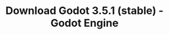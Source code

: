 ---
# Generated by /tools/generators/src/download_archive_generator !!! do not edit by hand !!!
title: 'Download Godot 3.5.1 (stable) - Godot Engine'
type: 'download/archive'
name: '3.5.1'
flavor: 'stable'
release_date: '2022-09-28T03:00:00-00:00'
release_notes: 'article/maintenance-release-godot-3-5-1/'
primaryPlatforms:
  - 'android.apk'
  - 'macos.universal'
  - 'windows.64'
  - 'linux_server.headless.64'
  - 'web'
  - 'templates'
links:
  android.apk:
    name: 'android.apk'
    title: 'Android'
    caption: 'Universal APK (ARM64 + ARMv7 + x86_64 + x86)'
    tags:
      - 'APK download'
      - 'ARM64/v7'
      - 'x86 (64 & 32 bit)'
    hosts:
      github_builds:
        regular: 'https://github.com/godotengine/godot-builds/releases/download/3.5.1-stable/Godot_v3.5.1-stable_android_editor.apk'
        mono: '#'
      github:
        regular: 'https://github.com/godotengine/godot/releases/download/3.5.1-stable/Godot_v3.5.1-stable_android_editor.apk'
        mono: '#'
  macos.universal:
    name: 'macos.universal'
    title: 'macOS'
    caption: 'Universal (x86_64 + Apple Silicon)'
    tags:
      - 'Intel/Apple Silicon'
      - '64 bit'
    hosts:
      github_builds:
        regular: 'https://github.com/godotengine/godot-builds/releases/download/3.5.1-stable/Godot_v3.5.1-stable_osx.universal.zip'
        mono: 'https://github.com/godotengine/godot-builds/releases/download/3.5.1-stable/Godot_v3.5.1-stable_mono_osx.universal.zip'
      github:
        regular: 'https://github.com/godotengine/godot/releases/download/3.5.1-stable/Godot_v3.5.1-stable_osx.universal.zip'
        mono: 'https://github.com/godotengine/godot/releases/download/3.5.1-stable/Godot_v3.5.1-stable_mono_osx.universal.zip'
  windows.64:
    name: 'windows.64'
    title: 'Windows'
    caption: 'Standard (x86_64)'
    tags:
      - '64 bit'
    hosts:
      github_builds:
        regular: 'https://github.com/godotengine/godot-builds/releases/download/3.5.1-stable/Godot_v3.5.1-stable_win64.exe.zip'
        mono: 'https://github.com/godotengine/godot-builds/releases/download/3.5.1-stable/Godot_v3.5.1-stable_mono_win64.zip'
      github:
        regular: 'https://github.com/godotengine/godot/releases/download/3.5.1-stable/Godot_v3.5.1-stable_win64.exe.zip'
        mono: 'https://github.com/godotengine/godot/releases/download/3.5.1-stable/Godot_v3.5.1-stable_mono_win64.zip'
  linux_server.headless.64:
    name: 'linux_server.headless.64'
    title: 'Linux Server'
    caption: 'Headless (x86_64)'
    tags:
      - '64 bit'
      - 'Headless'
    hosts:
      github_builds:
        regular: 'https://github.com/godotengine/godot-builds/releases/download/3.5.1-stable/Godot_v3.5.1-stable_linux_headless.64.zip'
        mono: 'https://github.com/godotengine/godot-builds/releases/download/3.5.1-stable/Godot_v3.5.1-stable_mono_linux_headless_64.zip'
      github:
        regular: 'https://github.com/godotengine/godot/releases/download/3.5.1-stable/Godot_v3.5.1-stable_linux_headless.64.zip'
        mono: 'https://github.com/godotengine/godot/releases/download/3.5.1-stable/Godot_v3.5.1-stable_mono_linux_headless_64.zip'
  web:
    name: 'web'
    title: 'Web editor'
    caption: ''
    tags:
      - 'Self-hosted'
      - 'Cross-platform'
    hosts:
      github_builds:
        regular: 'https://github.com/godotengine/godot-builds/releases/download/3.5.1-stable/Godot_v3.5.1-stable_web_editor.zip'
        mono: '#'
      github:
        regular: 'https://github.com/godotengine/godot/releases/download/3.5.1-stable/Godot_v3.5.1-stable_web_editor.zip'
        mono: '#'
  linux.64:
    name: 'linux.64'
    title: 'Linux'
    caption: 'Standard (x86_64)'
    tags:
      - '64 bit'
    hosts:
      github_builds:
        regular: 'https://github.com/godotengine/godot-builds/releases/download/3.5.1-stable/Godot_v3.5.1-stable_x11.64.zip'
        mono: 'https://github.com/godotengine/godot-builds/releases/download/3.5.1-stable/Godot_v3.5.1-stable_mono_x11_64.zip'
      github:
        regular: 'https://github.com/godotengine/godot/releases/download/3.5.1-stable/Godot_v3.5.1-stable_x11.64.zip'
        mono: 'https://github.com/godotengine/godot/releases/download/3.5.1-stable/Godot_v3.5.1-stable_mono_x11_64.zip'
  linux.32:
    name: 'linux.32'
    title: 'Linux'
    caption: 'Standard (x86)'
    tags:
      - '32 bit'
    hosts:
      github_builds:
        regular: 'https://github.com/godotengine/godot-builds/releases/download/3.5.1-stable/Godot_v3.5.1-stable_x11.32.zip'
        mono: 'https://github.com/godotengine/godot-builds/releases/download/3.5.1-stable/Godot_v3.5.1-stable_mono_x11_32.zip'
      github:
        regular: 'https://github.com/godotengine/godot/releases/download/3.5.1-stable/Godot_v3.5.1-stable_x11.32.zip'
        mono: 'https://github.com/godotengine/godot/releases/download/3.5.1-stable/Godot_v3.5.1-stable_mono_x11_32.zip'
  windows.32:
    name: 'windows.32'
    title: 'Windows'
    caption: 'Standard (x86)'
    tags:
      - '32 bit'
    hosts:
      github_builds:
        regular: 'https://github.com/godotengine/godot-builds/releases/download/3.5.1-stable/Godot_v3.5.1-stable_win32.exe.zip'
        mono: 'https://github.com/godotengine/godot-builds/releases/download/3.5.1-stable/Godot_v3.5.1-stable_mono_win32.zip'
      github:
        regular: 'https://github.com/godotengine/godot/releases/download/3.5.1-stable/Godot_v3.5.1-stable_win32.exe.zip'
        mono: 'https://github.com/godotengine/godot/releases/download/3.5.1-stable/Godot_v3.5.1-stable_mono_win32.zip'
  linux_server.64:
    name: 'linux_server.64'
    title: 'Linux Server'
    caption: 'Standard (x86_64)'
    tags:
      - '64 bit'
    hosts:
      github_builds:
        regular: 'https://github.com/godotengine/godot-builds/releases/download/3.5.1-stable/Godot_v3.5.1-stable_linux_server.64.zip'
        mono: 'https://github.com/godotengine/godot-builds/releases/download/3.5.1-stable/Godot_v3.5.1-stable_mono_linux_server_64.zip'
      github:
        regular: 'https://github.com/godotengine/godot/releases/download/3.5.1-stable/Godot_v3.5.1-stable_linux_server.64.zip'
        mono: 'https://github.com/godotengine/godot/releases/download/3.5.1-stable/Godot_v3.5.1-stable_mono_linux_server_64.zip'
  aar_library:
    name: 'aar_library'
    title: 'AAR library'
    caption: ''
    tags:
      - 'Android plugins'
      - 'Java'
      - 'Kotlin'
    hosts:
      github_builds:
        regular: 'https://github.com/godotengine/godot-builds/releases/download/3.5.1-stable/godot-lib.3.5.1.stable.release.aar'
        mono: 'https://github.com/godotengine/godot-builds/releases/download/3.5.1-stable/godot-lib.3.5.1.stable.mono.release.aar'
      github:
        regular: 'https://github.com/godotengine/godot/releases/download/3.5.1-stable/godot-lib.3.5.1.stable.release.aar'
        mono: 'https://github.com/godotengine/godot/releases/download/3.5.1-stable/godot-lib.3.5.1.stable.mono.release.aar'
  templates:
    name: 'templates'
    title: 'Export templates'
    caption: ''
    tags:
      - 'Used to export your games to all supported platforms'
    hosts:
      github_builds:
        regular: 'https://github.com/godotengine/godot-builds/releases/download/3.5.1-stable/Godot_v3.5.1-stable_export_templates.tpz'
        mono: 'https://github.com/godotengine/godot-builds/releases/download/3.5.1-stable/Godot_v3.5.1-stable_mono_export_templates.tpz'
      github:
        regular: 'https://github.com/godotengine/godot/releases/download/3.5.1-stable/Godot_v3.5.1-stable_export_templates.tpz'
        mono: 'https://github.com/godotengine/godot/releases/download/3.5.1-stable/Godot_v3.5.1-stable_mono_export_templates.tpz'
---